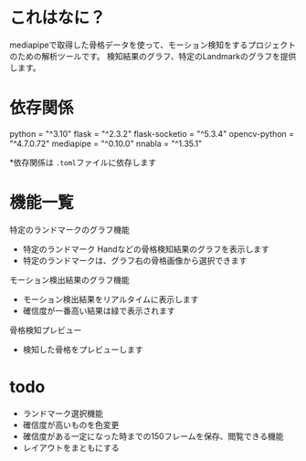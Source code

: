 # これはなに？
mediapipeで取得した骨格データを使って、モーション検知をするプロジェクトのための解析ツールです。
検知結果のグラフ、特定のLandmarkのグラフを提供します。

# 依存関係
python = "^3.10"
flask = "^2.3.2"
flask-socketio = "^5.3.4"
opencv-python = "^4.7.0.72"
mediapipe = "^0.10.0"
nnabla = "^1.35.1"

*依存関係は `.toml`ファイルに依存します


# 機能一覧

特定のランドマークのグラフ機能
- 特定のランドマーク Handなどの骨格検知結果のグラフを表示します
- 特定のランドマークは、グラフ右の骨格画像から選択できます

モーション検出結果のグラフ機能
- モーション検出結果をリアルタイムに表示します
- 確信度が一番高い結果は緑で表示されます

骨格検知プレビュー
- 検知した骨格をプレビューします

# todo
- ランドマーク選択機能
- 確信度が高いものを色変更
- 確信度がある一定になった時までの150フレームを保存、閲覧できる機能
- レイアウトをまともにする